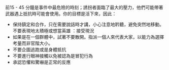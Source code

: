 [Title]: # (捕捉)
[Order]: # (1)

前15 - 45 分鐘是事件中最危險的時刻；誘拐者面臨了最大的壓力，他們可能帶著武器遇上扺抗時可能會使用。你的目標是活下來，因此：

* 保持鎮定和合作，只在需要說話時才講，小心注意地耹聽，避免突然地移動。不要表現地太積極或想當英雄 ：接受現況
* 如果是在一個群體中，試著不要散開。指派一個人來代表大家，以能力為選擇考量而非官階大小。
* 不要企圖逃跑或是身體抵抗
* 不要進行眼神接觸以免被認為是冒犯行為
* 承認恐懼和驚嚇是正常的反應